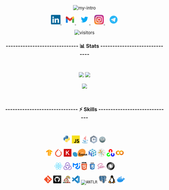<p align="center">
  <img src="https://readme-typing-svg.demolab.com?font=Fira+Code&pause=500&color=FA8B00&background=9F8E3C00&center=true&vCenter=true&width=435&lines=Hi+there!+%F0%9F%91%8B;This+is+Ali+Sedaghi;A+CE+Undergrad+Student;An+AI+Enthusiast" alt="my-intro" />
</p>

<p align="center">
  <a href="https://www.linkedin.com/in/ali-sedaghi-b4366963/" title="LinkedIn">
    <img width="30" src="images/linkedin.svg">
  </a>
  &nbsp;&nbsp;
  <a href="mailto:ali.sedaghi@gmail.com" title="Email">
    <img width="30" src="images/gmail.svg">
  </a>
  &nbsp;&nbsp;
  <a href="https://twitter.com/ali_sedaghi/" title="Twitter">
    <img width="30" src="images/twitter.svg">
  </a>
  &nbsp;&nbsp;
  <a href="https://www.instagram.com/ali__sedaghi/" title="Instagram">
    <img width="30" src="images/instagram.svg">
  </a>
  &nbsp;&nbsp;
  <a href="https://t.me/ali_sedaghi/" title="Telegram">
    <img width="30" src="images/telegram.svg">
  </a>
</p>

<p align="center">
  <img src="https://visitor-badge.glitch.me/badge?page_id=ali-sedaghi&right_color=orange" alt="visitors">
</p>


<h3 align="center">------------------------------ 📊 Stats ------------------------------</h3><br />
<p align="center">
  <img width="49%" src="https://github-readme-stats.vercel.app/api?username=ali-sedaghi&text_bold=false&count_private=true&include_all_commits=true&show_icons=true&theme=dark&title_color=FA8B00&icon_color=FA8B00&text_color=FDFDFD&hide_border=true" />
  <img width="49%" src="https://github-readme-streak-stats.herokuapp.com/?user=ali-sedaghi&theme=dark&hide_border=true" />
</p>

<p align="center">
  <img align="center" src="https://github-readme-stats.vercel.app/api/top-langs/?username=ali-sedaghi&langs_count=10&layout=compact&theme=dark&hide_border=true&title_color=FA8B00" />
</p>

<br />

<h3 align="center">------------------------------ ⚡ Skills ------------------------------</h3><br />
<p align="center">
  <code><img title="Python" height="25" src="images/python.svg"></code>
  <code><img title="Javascript" height="25" src="images/javascript.svg"></code>
  <code><img title="Java" height="25" src="images/java.svg"></code>
  <code><img title="C" height="25" src="images/c.svg"></code>
  <code><img title="LaTeX" height="25" src="images/latex.svg"></code>
</p>

<p align="center">
  <code><img title="Tensorflow" height="25" src="images/tensorflow.svg"></code>
  <code><img title="PyTorch" height="25" src="images/pytorch.svg"></code>
  <code><img title="Keras" height="25" src="images/keras.svg"></code>
  <code><img title="scikit-learn" height="25" src="images/sklearn.svg"></code>
  <code><img title="NumPy" height="25" src="images/numpy.svg"></code>
  <code><img title="Matplotlib" height="25" src="images/matplotlib.svg"></code>
  <code><img title="OpenCV" height="25" src="images/opencv.svg"></code>
  <code><img title="Google Colab" height="25" src="images/colab.svg"></code>
</p>

<p align="center">
  <code><img title="React" height="25" src="images/react.svg"></code>
  <code><img title="Redux" height="25" src="images/redux.svg"></code>
  <code><img title="MUI" height="25" src="images/mui.svg"></code>
  <code><img title="HTML5" height="25" src="images/html.svg"></code>
  <code><img title="CSS" height="25" src="images/css.svg"></code>
  <code><img title="SASS" height="25" src="images/sass.svg"></code>
  <code><img title="JSON" height="25" src="images/json.svg"></code>
</p>

<p align="center">
  <code><img title="Git" height="25" src="images/git.svg"></code>
  <code><img title="GitHub" height="25" src="images/github.svg"></code>
  <code><img title="Scrum" height="25" src="images/scrum.png"></code>
  <code><img title="VSCode" height="25" src="images/vscode.svg"></code>
  <code><img title="ANTLR" height="25" src="images/antlr.png"></code>
  <code><img title="PostgreSQL" height="25" src="images/postgresql.svg"></code>
  <code><img title="Linux" height="25" src="images/linux.svg"></code>
  <code><img title="Docker" height="25" src="images/docker.svg"></code>
</p>

<!-- <p align="center">
  nltk
</p> -->
